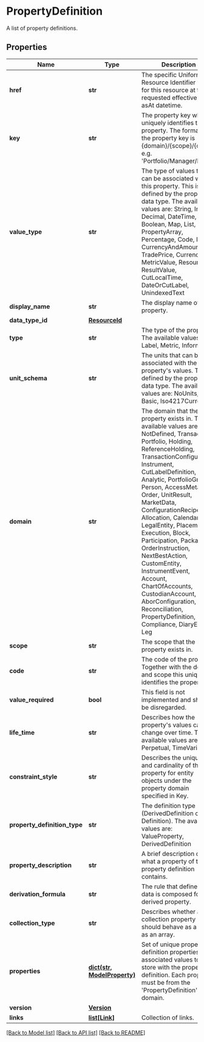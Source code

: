 # PropertyDefinition

A list of property definitions.

## Properties
Name | Type | Description | Notes
------------ | ------------- | ------------- | -------------
**href** | **str** | The specific Uniform Resource Identifier (URI) for this resource at the requested effective and asAt datetime. | [optional] 
**key** | **str** | The property key which uniquely identifies the property. The format for the property key is {domain}/{scope}/{code}, e.g. &#39;Portfolio/Manager/Id&#39;. | [optional] 
**value_type** | **str** | The type of values that can be associated with this property. This is defined by the property&#39;s data type. The available values are: String, Int, Decimal, DateTime, Boolean, Map, List, PropertyArray, Percentage, Code, Id, Uri, CurrencyAndAmount, TradePrice, Currency, MetricValue, ResourceId, ResultValue, CutLocalTime, DateOrCutLabel, UnindexedText | [optional] 
**display_name** | **str** | The display name of the property. | [optional] 
**data_type_id** | [**ResourceId**](ResourceId.md) |  | [optional] 
**type** | **str** | The type of the property. The available values are: Label, Metric, Information | [optional] 
**unit_schema** | **str** | The units that can be associated with the property&#39;s values. This is defined by the property&#39;s data type. The available values are: NoUnits, Basic, Iso4217Currency | [optional] 
**domain** | **str** | The domain that the property exists in. The available values are: NotDefined, Transaction, Portfolio, Holding, ReferenceHolding, TransactionConfiguration, Instrument, CutLabelDefinition, Analytic, PortfolioGroup, Person, AccessMetadata, Order, UnitResult, MarketData, ConfigurationRecipe, Allocation, Calendar, LegalEntity, Placement, Execution, Block, Participation, Package, OrderInstruction, NextBestAction, CustomEntity, InstrumentEvent, Account, ChartOfAccounts, CustodianAccount, Abor, AborConfiguration, Fund, Reconciliation, PropertyDefinition, Compliance, DiaryEntry, Leg | [optional] 
**scope** | **str** | The scope that the property exists in. | [optional] [readonly] 
**code** | **str** | The code of the property. Together with the domain and scope this uniquely identifies the property. | [optional] [readonly] 
**value_required** | **bool** | This field is not implemented and should be disregarded. | [optional] 
**life_time** | **str** | Describes how the property&#39;s values can change over time. The available values are: Perpetual, TimeVariant | [optional] 
**constraint_style** | **str** | Describes the uniqueness and cardinality of the property for entity objects under the property domain specified in Key. | [optional] 
**property_definition_type** | **str** | The definition type (DerivedDefinition or Definition). The available values are: ValueProperty, DerivedDefinition | [optional] 
**property_description** | **str** | A brief description of what a property of this property definition contains. | [optional] 
**derivation_formula** | **str** | The rule that defines how data is composed for a derived property. | [optional] 
**collection_type** | **str** | Describes whether a collection property should behave as a set or as an array. | [optional] 
**properties** | [**dict(str, ModelProperty)**](ModelProperty.md) | Set of unique property definition properties and associated values to store with the property definition. Each property must be from the &#39;PropertyDefinition&#39; domain. | [optional] 
**version** | [**Version**](Version.md) |  | [optional] 
**links** | [**list[Link]**](Link.md) | Collection of links. | [optional] 

[[Back to Model list]](../README.md#documentation-for-models) [[Back to API list]](../README.md#documentation-for-api-endpoints) [[Back to README]](../README.md)


